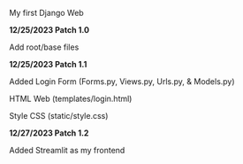 My first Django Web

**12/25/2023 Patch 1.0**

Add root/base files


**12/25/2023 Patch 1.1**

Added Login Form (Forms.py, Views.py, Urls.py, & Models.py)

HTML Web (templates/login.html)

Style CSS (static/style.css)

**12/27/2023 Patch 1.2**

Added Streamlit as my frontend
